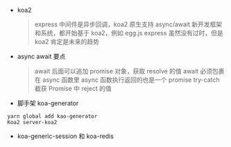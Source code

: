 - koa2

  > express 中间件是异步回调，koa2 原生支持 async/await
  > 新开发框架和系统，都开始基于 koa2，例如 egg.js
  > express 虽然没有过时，但是 koa2 肯定是未来的趋势

- async await 要点

  > await 后面可以追加 promise 对象，获取 resolve 的值
  > await 必须包裹在 async 函数里
  > async 函数执行返回的也是一个 promise
  > try-catch 截获 Promise 中 reject 的值

- 脚手架 koa-generator
```
yarn global add kao-generator
Koa2 server-koa2 
```

- koa-generic-session 和 koa-redis